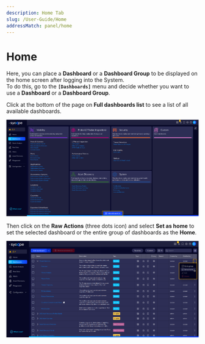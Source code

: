 ```yaml
---
description: Home Tab
slug: /User-Guide/Home
addressMatch: panel/home
---
```


# Home

Here, you can place a **Dashboard** or a **Dashboard Group** to be displayed on the home screen after logging into the System.  
To do this, go to the **`[Dashboards]`** menu and decide whether you want to use a **Dashboard** or a **Dashboard Group**.  

Click at the bottom of the page on **Full dashboards list** to see a list of all available dashboards.

![Dashboard](assets/dashboards.png)

Then click on the **Raw Actions** (three dots icon) and select **Set as home** to set the selected dashboard or the entire group of dashboards as the **Home**.

![Set as Home](assets/set-as-home.png)
